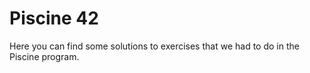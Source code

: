 # Piscine 42
Here you can find some solutions to exercises that we had to do in the Piscine program.
